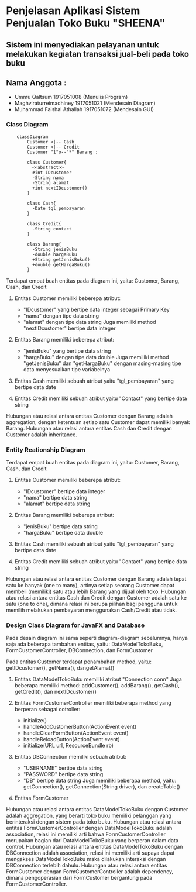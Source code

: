 # Penjelasan Aplikasi Sistem Penjualan Toko Buku "SHEENA"
## Sistem ini menyediakan pelayanan untuk melakukan kegiatan transaksi jual-beli pada toko buku

## Nama Anggota :
- Ummu Qaltsum 1917051008 (Menulis Program)
- Maghviraturreimadhiney 1917051021 (Mendesain Diagram)
- Muhammad Faishal Athallah 1917051072 (Mendesain GUI)

###
### Class Diagram

```mermaid
    classDiagram
        Customer <|-- Cash
        Customer <|-- Credit
        Customer "1"o--"*" Barang :
    
        class Customer{
          <<abstract>>
          #int IDcustomer
          -String nama
          -String alamat
          +int nextIDcustomer()
        }
        
        class Cash{
          -Date tgl_pembayaran
        }
        
        class Credit{
          -String contact
        }
        
        class Barang{
          -String jenisBuku
          -double hargaBuku
          +String getJenisBuku()
          +double getHargaBuku()
        }
```
Terdapat empat buah entitas pada diagram ini, yaitu: Customer, Barang, Cash, dan Credit

1. Entitas Customer memiliki beberepa atribut:
    - "IDcustomer" yang bertipe data integer sebagai Primary Key
    - "nama" dengan tipe data string
    - "alamat" dengan tipe data string
    Juga memiliki method "nextIDcustomer" bertipe data integer

2. Entitas Barang memiliki beberepa atribut:
    - "jenisBuku" yang bertipe data string
    - "hargaBuku" dengan tipe data double
    Juga memiliki method "getJenisBuku" dan "getHargaBuku" dengan masing-masing tipe data menyesuaikan tipe variabelnya

3. Entitas Cash memiliki sebuah atribut yaitu "tgl_pembayaran" yang bertipe data date
4. Entitas Credit memiliki sebuah atribut yaitu "Contact" yang bertipe data string

Hubungan atau relasi antara entitas Customer dengan Barang adalah aggregation,
dengan ketentuan setiap satu Customer dapat memiliki banyak Barang.
Hubungan atau relasi antara entitas Cash dan Credit dengan Customer adalah inheritance.

###
### Entity Reationship Diagram

Terdapat empat buah entitas pada diagram ini, yaitu: Customer, Barang, Cash, dan Credit

1. Entitas Customer memiliki beberepa atribut:
    - "IDcustomer" bertipe data integer
    - "nama" bertipe data string
    - "alamat" bertipe data string

2. Entitas Barang memiliki beberepa atribut:
    - "jenisBuku" bertipe data string
    - "hargaBuku" bertipe data double

3. Entitas Cash memiliki sebuah atribut yaitu "tgl_pembayaran" yang bertipe data date
4. Entitas Credit memiliki sebuah atribut yaitu "Contact" yang bertipe data string

Hubungan atau relasi antara entitas Customer dengan Barang adalah tepat satu ke banyak (one to many),
artinya setiap seorang Customer dapat membeli (memiliki) satu atau lebih Barang yang dijual oleh toko.
Hubungan atau relasi antara entitas Cash dan Credit dengan Customer adalah satu ke satu (one to one),
dimana relasi ini berupa pilihan bagi pengguna untuk memilih melakukan pembayaran menggunakan Cash/Credit atau tidak.

###
### Design Class Diagram for JavaFX and Database

Pada desain diagram ini sama seperti diagram-diagram sebelumnya, hanya saja ada beberapa tambahan entitas,
yaitu: DataModelTokoBuku, FormCustomerController, DBConnection, dan FormCustomer

Pada entitas Customer terdapat penambahan method, yaitu: getIDcustomer(), getNama(), dangetAlamat()

1. Entitas DataModelTokoBuku memiliki atribut "Connection conn"
    Juga beberapa memiliki method: addCustomer(), addBarang(), getCash(), getCredit(), dan nextIDcustomer()

2. Entitas FormCustomerController memiliki beberapa method yang berperan sebagai cotroller:
    - initialize()
    - handleAddCustomerButton(ActionEvent event)
    - handleClearFormButton(ActionEvent event)
    - handleReloadButton(ActionEvent event)
    - initialize(URL url, ResourceBundle rb)

3. Entitas DBConnection memiliki sebuah atribut:
    - "USERNAME" bertipe data string
    - "PASSWORD" bertipe data string
    - "DB" bertipe data string
   Juga memiliki beberapa method, yaitu: getConnection(), getConnection(String driver), dan createTable()

4. Entitas FormCustomer 

Hubungan atau relasi antara entitas DataModelTokoBuku dengan Customer adalah aggregation, 
yang berarti toko buku memiliki pelanggan yang berinteraksi dengan sistem pada toko buku.
Hubungan atau relasi antara entitas FormCustomerController dengan DataModelTokoBuku adalah association,
relasi ini memiliki arti bahwa FormCustomerController merupakan bagian dari DataModelTokoBuku yang berperan dalam data control.
Hubungan atau relasi antara entitas DataModelTokoBuku dengan DBConnection adalah association,
relasi ini memiliki arti supaya dapat mengakses DataModelTokoBuku maka dilakukan interaksi dengan DBConnection terlebih dahulu.
Hubungan atau relasi antara entitas FormCustomer dengan FormCustomerController adalah dependency, 
dimana pengoperasian dari FormCustomer bergantung pada FormCustomerController.
